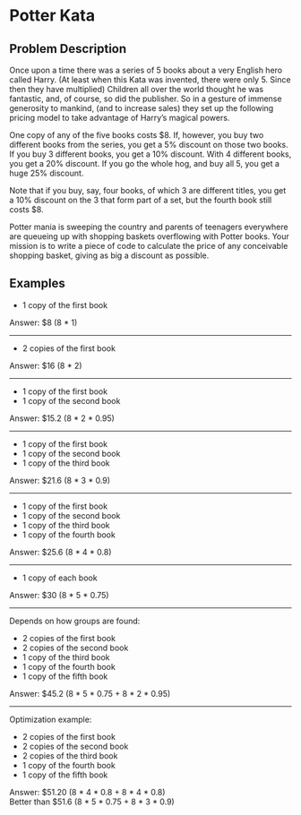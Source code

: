 # Potter Kata

## Problem Description
Once upon a time there was a series of 5 books about a very English hero called Harry. (At least when this Kata was invented, there were only 5. Since then they have multiplied) Children all over the world thought he was fantastic, and, of course, so did the publisher. So in a gesture of immense generosity to mankind, (and to increase sales) they set up the following pricing model to take advantage of Harry’s magical powers.

One copy of any of the five books costs $8. If, however, you buy two different books from the series, you get a 5% discount on those two books. If you buy 3 different books, you get a 10% discount. With 4 different books, you get a 20% discount. If you go the whole hog, and buy all 5, you get a huge 25% discount.

Note that if you buy, say, four books, of which 3 are different titles, you get a 10% discount on the 3 that form part of a set, but the fourth book still costs $8.

Potter mania is sweeping the country and parents of teenagers everywhere are queueing up with shopping baskets overflowing with Potter books. Your mission is to write a piece of code to calculate the price of any conceivable shopping basket, giving as big a discount as possible.


## Examples
* 1 copy of the first book

Answer: $8 (8 * 1)

---
* 2 copies of the first book

Answer: $16 (8 * 2)

---
* 1 copy of the first book
* 1 copy of the second book

Answer: $15.2 (8 * 2 * 0.95)

---
* 1 copy of the first book
* 1 copy of the second book
* 1 copy of the third book

Answer: $21.6 (8 * 3 * 0.9)

---
* 1 copy of the first book
* 1 copy of the second book
* 1 copy of the third book
* 1 copy of the fourth book

Answer: $25.6 (8 * 4 * 0.8)

---
* 1 copy of each book

Answer: $30 (8 * 5 * 0.75)

---
Depends on how groups are found:
* 2 copies of the first book
* 2 copies of the second book
* 1 copy of the third book
* 1 copy of the fourth book
* 1 copy of the fifth book

Answer: $45.2 (8 * 5 * 0.75 + 8 * 2 * 0.95)

---
Optimization example:
* 2 copies of the first book
* 2 copies of the second book
* 2 copies of the third book
* 1 copy of the fourth book
* 1 copy of the fifth book

Answer: $51.20 (8 * 4 * 0.8 + 8 * 4 * 0.8)  
Better than $51.6 (8 * 5 * 0.75 + 8 * 3 * 0.9)
